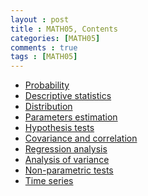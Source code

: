 ```yaml
---
layout : post
title : MATH05, Contents
categories: [MATH05]
comments : true
tags : [MATH05]
---
```


- <a href="https://userdyk-github.github.io/math05/MATH05-Probability.html" class="jb-medium">Probability</a>
- <a href="https://userdyk-github.github.io/math05/MATH05-Descriptive-statistics.html" class="jb-medium">Descriptive statistics</a>
- <a href="https://userdyk-github.github.io/math05/MATH05-Distribution.html" class="jb-medium">Distribution</a>
- <a href="https://userdyk-github.github.io/math05/MATH05-Parameters-estimation.html" class="jb-medium">Parameters estimation</a>
- <a href="https://userdyk-github.github.io/math05/MATH05-Hypothesis-tests.html" class="jb-medium">Hypothesis tests</a>
- <a href="https://userdyk-github.github.io/math05/MATH05-Covariance-and-correlation.html" class="jb-medium">Covariance and correlation</a>
- <a href="https://userdyk-github.github.io/math05/MATH05-Regression-analysis.html" class="jb-medium">Regression analysis</a>
- <a href="https://userdyk-github.github.io/math05/MATH05-Analysis-of-variance.html" class="jb-medium">Analysis of variance</a>
- <a href="https://userdyk-github.github.io/math05/MATH05-Non-parametric-tests.html" class="jb-medium">Non-parametric tests</a>
- <a href="https://userdyk-github.github.io/math05/MATH05-Time-series.html" class="jb-medium">Time series</a>


